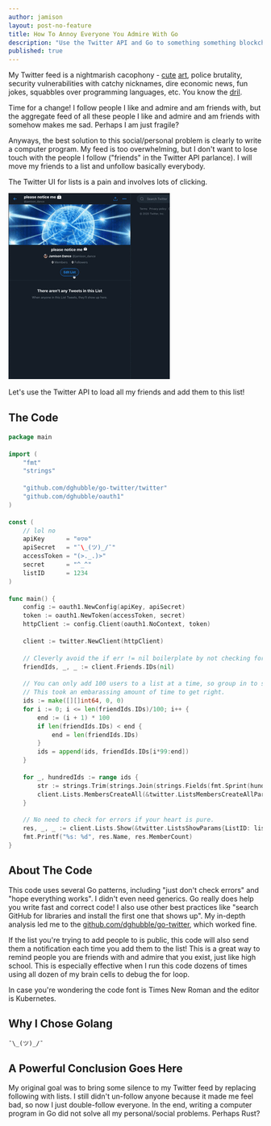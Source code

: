 ```yaml
---
author: jamison
layout: post-no-feature
title: How To Annoy Everyone You Admire With Go
description: "Use the Twitter API and Go to something something blockchain"
published: true
---
```


My Twitter feed is a nightmarish cacophony - [cute](https://twitter.com/swordandsnore/status/1291894852641325061) [art](https://twitter.com/Powersaurus/status/1291764687076458497), police brutality, security vulnerabilities with catchy nicknames, dire economic news, fun jokes, squabbles over programming languages, etc. You know the [dril](https://twitter.com/dril).

Time for a change! I follow people I like and admire and am friends with, but the aggregate feed of all these people I like and admire and am friends with somehow makes me sad. Perhaps I am just fragile?

Anyways, the best solution to this social/personal problem is clearly to write a computer program. My feed is too overwhelming, but I don't want to lose touch with the people I follow ("friends" in the Twitter API parlance). I will move my friends to a list and unfollow basically everybody.

The Twitter UI for lists is a pain and involves lots of clicking.

![please notice me][notice]

Let's use the Twitter API to load all my friends and add them to this list!

## The Code

```go
package main

import (
	"fmt"
	"strings"

	"github.com/dghubble/go-twitter/twitter"
	"github.com/dghubble/oauth1"
)

const (
	// lol no
	apiKey      = "⊙▽⊙"
	apiSecret   = "¯\_(ツ)_/¯"
	accessToken = "(>._.)>"
	secret      = "^_^"
	listID      = 1234
)

func main() {
	config := oauth1.NewConfig(apiKey, apiSecret)
	token := oauth1.NewToken(accessToken, secret)
	httpClient := config.Client(oauth1.NoContext, token)

	client := twitter.NewClient(httpClient)

	// Cleverly avoid the if err != nil boilerplate by not checking for errors
	friendIds, _, _ := client.Friends.IDs(nil)

	// You can only add 100 users to a list at a time, so group in to slices of 100 ids.
	// This took an embarassing amount of time to get right.
	ids := make([][]int64, 0, 0)
	for i := 0; i <= len(friendIds.IDs)/100; i++ {
		end := (i + 1) * 100
		if len(friendIds.IDs) < end {
			end = len(friendIds.IDs)
		}
		ids = append(ids, friendIds.IDs[i*99:end])
	}

	for _, hundredIds := range ids {
		str := strings.Trim(strings.Join(strings.Fields(fmt.Sprint(hundredIds)), ","), "[]")
		client.Lists.MembersCreateAll(&twitter.ListsMembersCreateAllParams{ListID: listID, UserID: str})
	}

	// No need to check for errors if your heart is pure.
	res, _, _ := client.Lists.Show(&twitter.ListsShowParams{ListID: listID})
	fmt.Printf("%s: %d", res.Name, res.MemberCount)
}
```

## About The Code

This code uses several Go patterns, including "just don't check errors" and "hope everything works". I didn't even need generics. Go really does help you write fast and correct code! I also use other best practices like "search GitHub for libraries and install the first one that shows up". My in-depth analysis led me to the [github.com/dghubble/go-twitter](https://github.com/dghubble/go-twitter), which worked fine.

If the list you're trying to add people to is public, this code will also send them a notification each time you add them to the list! This is a great way to remind people you are friends with and admire that you exist, just like high school. This is especially effective when I run this code dozens of times using all dozen of my brain cells to debug the for loop.

In case you're wondering the code font is Times New Roman and the editor is Kubernetes.

## Why I Chose Golang

`¯\_(ツ)_/¯`

## A Powerful Conclusion Goes Here

My original goal was to bring some silence to my Twitter feed by replacing following with lists. I still didn't un-follow anyone because it made me feel bad, so now I just double-follow everyone. In the end, writing a computer program in Go did not solve all my personal/social problems. Perhaps Rust?

[notice]: /images/notice.gif
